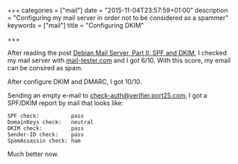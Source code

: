 +++
categories = ["mail"]
date = "2015-11-04T23:57:59+01:00"
description = "Configuring my mail server in order not to be considered as a spammer"
keywords = ["mail"]
title = "Configuring DKIM"

+++

After reading the post [Debian Mail Server, Part II: SPF and
DKIM](https://scaron.info/blog/debian-mail-spf-dkim.html), I checked my mail
server with [mail-tester.com](https://www.mail-tester.com/) and I got 6/10.
With this score, my email can be consired as spam.

After configure DKIM and DMARC, I got 10/10.

Sending an empty e-mail to
[check-auth@verifier.port25.com](mailto:check-auth@verifier.port25.com), I got
a SPF/DKIM report by mail that looks like:

    SPF check:          pass
    DomainKeys check:   neutral
    DKIM check:         pass
    Sender-ID check:    pass
    SpamAssassin check: ham

Much better now.
